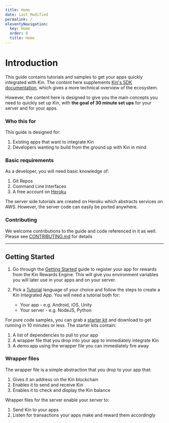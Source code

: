 ```yaml
---
title: Home
date: Last Modified
permalink: /
eleventyNavigation:
  key: Home
  order: 0
  title: Home
---
```


# Introduction

This guide contains tutorials and samples to get your apps quickly integrated with Kin. The content here supplements [Kin's SDK documentation](https://docs.kin.org/intro), which gives a more technical overview of the ecosystem.

However, the content here is designed to give you the main concepts you need to quickly set up Kin, with **the goal of 30 minute set ups** for your server and for your apps.

### Who this for

This guide is designed for:

1. Existing apps that want to integrate Kin
2. Developers wanting to build from the ground up with Kin in mind

### Basic requirements
As a developer, you will need basic knowledge of:
1. Git Repos
2. Command Line Interfaces
3. A free account on [Heroku](https://heroku.com/)

The server side tutorials are created on Heroku which abstracts services on AWS. However, the server code can easily be ported anywhere.


### Contributing
We welcome contributions to the guide and code referenced in it as well. Please see [CONTRIBUTING.md](https://github.com/kintegrate/homepage/blob/main/CONTRIBUTING.md) for details


---
## Getting Started
1. Go through the [Getting Started](https://kintegrate.netlify.app/tutorials/getting-started/) guide to register your app for rewards from the Kin Rewards Engine. This will give you environment variables you will later use in your apps and on your server.


2. Pick a [Tutorial](https://kintegrate.netlify.app/tutorials/) language of your choice and follow the steps to create a Kin Integrated App. You will need a tutorial both for:
    * Your app - e.g. Android, iOS, Unity
    * Your server - e.g. NodeJS, Python

For pure code samples, you can grab a [starter kit](https://kintegrate.netlify.app/starters/) and download to get running in 10 minutes or less. The starter kits contain:

1. A list of dependencies to pull to your app
2. A wrapper file that you drop into your app to immediately integrate Kin
3. A demo app using the wrapper file you can immediately fire away

### Wrapper files
The wrapper file is a simple abstraction that you drop to your app that:

1. Gives it an address on the Kin blockchain
2. Enables it to send and receive Kin
3. Enables it to check and display the Kin balance

Wrapper files for the server enable your server to:

1. Send Kin to your apps
2. Listen for transactions your apps make and reward them accordingly
